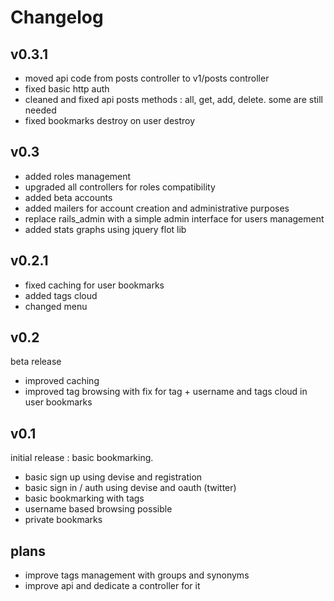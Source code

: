 # Changelog

## v0.3.1
* moved api code from posts controller to v1/posts controller
* fixed basic http auth
* cleaned and fixed api posts methods : all, get, add, delete. some are still needed
* fixed bookmarks destroy on user destroy

## v0.3

* added roles management
* upgraded all controllers for roles compatibility
* added beta accounts
* added mailers for account creation and administrative purposes
* replace rails_admin with a simple admin interface for users management
* added stats graphs using jquery flot lib

## v0.2.1

* fixed caching for user bookmarks
* added tags cloud
* changed menu

## v0.2

beta release

* improved caching
* improved tag browsing with fix for tag + username and tags cloud in user bookmarks

## v0.1

initial release : basic bookmarking.

* basic sign up using devise and registration
* basic sign in / auth using devise and oauth (twitter)
* basic bookmarking with tags
* username based browsing possible
* private bookmarks


## plans

* improve tags management with groups and synonyms
* improve api and dedicate a controller for it